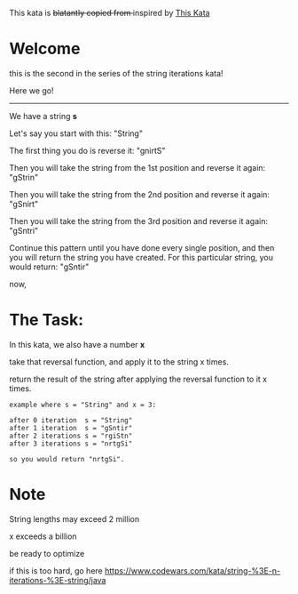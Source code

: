 This kata is <del> blatantly copied from </del> inspired by <a title="This Kata" href="https://www.codewars.com/kata/reversing-fun">This Kata</a>

<h1>Welcome</h1>

this is the second in the series of the string iterations kata!

Here we go!

---------------------------------------------------------------------------------

We have a string <strong>s</strong>

Let's say you start with this: "String"

The first thing you do is reverse it: "gnirtS"

Then you will take the string from the 1st position and reverse it again: "gStrin"

Then you will take the string from the 2nd position and reverse it again: "gSnirt"

Then you will take the string from the 3rd position and reverse it again: "gSntri"

Continue this pattern until you have done every single position, and then you will return the string you have created. For this particular string, you would return: 
"gSntir"

now,

<h1>The Task:</h1>

In this kata, we also have a number <strong>x</strong>

take that reversal function, and apply it to the string x times.


return the result of the string after applying the reversal function to it x times.

    example where s = "String" and x = 3:

    after 0 iteration  s = "String"
    after 1 iteration  s = "gSntir"
    after 2 iterations s = "rgiStn"
    after 3 iterations s = "nrtgSi"
    
    so you would return "nrtgSi".

<h1> Note </h1>

String lengths may exceed 2 million


x exceeds a billion


be ready to optimize



if this is too hard, go here https://www.codewars.com/kata/string-%3E-n-iterations-%3E-string/java